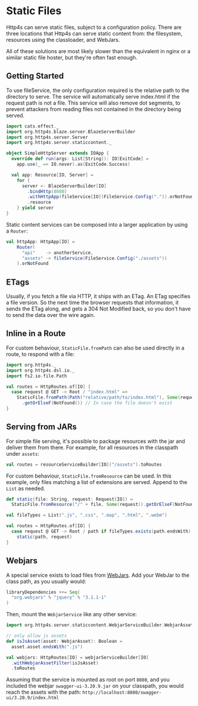 
# Static Files


Http4s can serve static files, subject to a configuration policy. There are three
locations that Http4s can serve static content from: the filesystem, resources
using the classloader, and WebJars.

All of these solutions are most likely slower than the equivalent in nginx or a
similar static file hoster, but they're often fast enough.

## Getting Started

To use fileService, the only configuration required is the relative path to the directory to serve.
The service will automatically serve index.html if the request path is not a file. This service will also
remove dot segments, to prevent attackers from reading files not contained in the directory
being served.

```scala mdoc
import cats.effect._
import org.http4s.blaze.server.BlazeServerBuilder
import org.http4s.server.Server
import org.http4s.server.staticcontent._

object SimpleHttpServer extends IOApp {
  override def run(args: List[String]): IO[ExitCode] =
    app.use(_ => IO.never).as(ExitCode.Success)

  val app: Resource[IO, Server] =
    for {
      server <- BlazeServerBuilder[IO]
        .bindHttp(8080)
        .withHttpApp(fileService[IO](FileService.Config(".")).orNotFound)
        .resource
    } yield server
}
```

Static content services can be composed into a larger application by using a `Router`:
```scala
val httpApp: HttpApp[IO] =
    Router(
      "api"    -> anotherService,
      "assets" -> fileService(FileService.Config("./assets"))
    ).orNotFound
```

## ETags

Usually, if you fetch a file via HTTP, it ships with an ETag. An ETag specifies
a file version. So the next time the browser requests that information, it sends
the ETag along, and gets a 304 Not Modified back, so you don't have to send the
data over the wire again.

## Inline in a Route

For custom behaviour, `StaticFile.fromPath` can also be used directly in a route, to respond with a file:

```scala mdoc:silent:nest
import org.http4s._
import org.http4s.dsl.io._
import fs2.io.file.Path

val routes = HttpRoutes.of[IO] {
  case request @ GET -> Root / "index.html" =>
    StaticFile.fromPath(Path("relative/path/to/index.html"), Some(request))
      .getOrElseF(NotFound()) // In case the file doesn't exist
}
```

## Serving from JARs

For simple file serving, it's possible to package resources with the jar and
deliver them from there. For example, for all resources in the classpath under `assets`:

```scala mdoc:nest
val routes = resourceServiceBuilder[IO]("/assets").toRoutes
```

For custom behaviour, `StaticFile.fromResource` can be used. In this example,
only files matching a list of extensions are served. Append to the `List` as needed.

```scala mdoc:nest
def static(file: String, request: Request[IO]) =
  StaticFile.fromResource("/" + file, Some(request)).getOrElseF(NotFound())

val fileTypes = List(".js", ".css", ".map", ".html", ".webm")

val routes = HttpRoutes.of[IO] {
  case request @ GET -> Root / path if fileTypes.exists(path.endsWith) =>
    static(path, request)
}
```

## Webjars

A special service exists to load files from [WebJars](http://www.webjars.org). Add your WebJar to the
class path, as you usually would:

```scala
libraryDependencies ++= Seq(
  "org.webjars" % "jquery" % "3.1.1-1"
)
```

Then, mount the `WebjarService` like any other service:

```scala mdoc:silent
import org.http4s.server.staticcontent.WebjarServiceBuilder.WebjarAsset
```

```scala mdoc
// only allow js assets
def isJsAsset(asset: WebjarAsset): Boolean =
  asset.asset.endsWith(".js")

val webjars: HttpRoutes[IO] = webjarServiceBuilder[IO]
  .withWebjarAssetFilter(isJsAsset)
  .toRoutes
```

Assuming that the service is mounted as root on port `8080`, and you included the webjar `swagger-ui-3.20.9.jar` on your classpath, you would reach the assets with the path: `http://localhost:8080/swagger-ui/3.20.9/index.html`

[StaticFile]: ../api/org/http4s/StaticFile$
[mdoc]: https://scalameta.org/mdoc/
